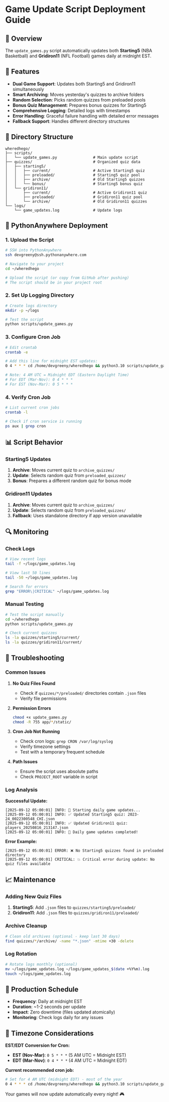 # Game Update Script Deployment Guide

## 🎯 Overview

The `update_games.py` script automatically updates both **Starting5** (NBA Basketball) and **Gridiron11** (NFL Football) games daily at midnight EST.

## 🚀 Features

- **Dual Game Support**: Updates both Starting5 and Gridiron11 simultaneously
- **Smart Archiving**: Moves yesterday's quizzes to archive folders
- **Random Selection**: Picks random quizzes from preloaded pools
- **Bonus Quiz Management**: Prepares bonus quizzes for Starting5
- **Comprehensive Logging**: Detailed logs with timestamps
- **Error Handling**: Graceful failure handling with detailed error messages
- **Fallback Support**: Handles different directory structures

## 📁 Directory Structure

```
wheredhego/
├── scripts/
│   └── update_games.py                # Main update script
├── quizzes/                           # Organized quiz data
│   ├── starting5/
│   │   ├── current/                   # Active Starting5 quiz
│   │   ├── preloaded/                 # Starting5 quiz pool
│   │   ├── archive/                   # Old Starting5 quizzes
│   │   └── bonus/                     # Starting5 bonus quiz
│   └── gridiron11/
│       ├── current/                   # Active Gridiron11 quiz
│       ├── preloaded/                 # Gridiron11 quiz pool
│       └── archive/                   # Old Gridiron11 quizzes
└── logs/
    └── game_updates.log               # Update logs
```

## 🔧 PythonAnywhere Deployment

### 1. Upload the Script

```bash
# SSH into PythonAnywhere
ssh devgreeny@ssh.pythonanywhere.com

# Navigate to your project
cd ~/wheredhego

# Upload the script (or copy from GitHub after pushing)
# The script should be in your project root
```

### 2. Set Up Logging Directory

```bash
# Create logs directory
mkdir -p ~/logs

# Test the script
python scripts/update_games.py
```

### 3. Configure Cron Job

```bash
# Edit crontab
crontab -e

# Add this line for midnight EST updates:
0 4 * * * cd /home/devgreeny/wheredhego && python3.10 scripts/update_games.py >> /home/devgreeny/logs/game_updates.log 2>&1

# Note: 4 AM UTC = Midnight EDT (Eastern Daylight Time)
# For EDT (Mar-Nov): 0 4 * * *
# For EST (Nov-Mar): 0 5 * * *
```

### 4. Verify Cron Job

```bash
# List current cron jobs
crontab -l

# Check if cron service is running
ps aux | grep cron
```

## 📊 Script Behavior

### Starting5 Updates
1. **Archive**: Moves current quiz to `archive_quizzes/`
2. **Update**: Selects random quiz from `preloaded_quizzes/`
3. **Bonus**: Prepares a different random quiz for bonus mode

### Gridiron11 Updates
1. **Archive**: Moves current quiz to `archive_quizzes/`
2. **Update**: Selects random quiz from `preloaded_quizzes/`
3. **Fallback**: Uses standalone directory if app version unavailable

## 🔍 Monitoring

### Check Logs
```bash
# View recent logs
tail -f ~/logs/game_updates.log

# View last 50 lines
tail -50 ~/logs/game_updates.log

# Search for errors
grep "ERROR\|CRITICAL" ~/logs/game_updates.log
```

### Manual Testing
```bash
# Test the script manually
cd ~/wheredhego
python scripts/update_games.py

# Check current quizzes
ls -la quizzes/starting5/current/
ls -la quizzes/gridiron11/current/
```

## 🚨 Troubleshooting

### Common Issues

1. **No Quiz Files Found**
   - Check if `quizzes/*/preloaded/` directories contain `.json` files
   - Verify file permissions

2. **Permission Errors**
   ```bash
   chmod +x update_games.py
   chmod -R 755 app/*/static/
   ```

3. **Cron Job Not Running**
   - Check cron logs: `grep CRON /var/log/syslog`
   - Verify timezone settings
   - Test with a temporary frequent schedule

4. **Path Issues**
   - Ensure the script uses absolute paths
   - Check `PROJECT_ROOT` variable in script

### Log Analysis

**Successful Update:**
```
[2025-09-12 05:00:01] INFO: 🚀 Starting daily game updates...
[2025-09-12 05:00:01] INFO: ✅ Updated Starting5 quiz: 2023-24_0022300548_CHI.json
[2025-09-12 05:00:01] INFO: ✅ Updated Gridiron11 quiz: players_20250816_213147.json
[2025-09-12 05:00:01] INFO: 🎯 Daily game updates completed!
```

**Error Example:**
```
[2025-09-12 05:00:01] ERROR: ❌ No Starting5 quizzes found in preloaded directory
[2025-09-12 05:00:01] CRITICAL: 💥 Critical error during update: No quiz files available
```

## 📈 Maintenance

### Adding New Quiz Files

1. **Starting5**: Add `.json` files to `quizzes/starting5/preloaded/`
2. **Gridiron11**: Add `.json` files to `quizzes/gridiron11/preloaded/`

### Archive Cleanup

```bash
# Clean old archives (optional - keep last 30 days)
find quizzes/*/archive/ -name "*.json" -mtime +30 -delete
```

### Log Rotation

```bash
# Rotate logs monthly (optional)
mv ~/logs/game_updates.log ~/logs/game_updates_$(date +%Y%m).log
touch ~/logs/game_updates.log
```

## 🎯 Production Schedule

- **Frequency**: Daily at midnight EST
- **Duration**: ~1-2 seconds per update
- **Impact**: Zero downtime (files updated atomically)
- **Monitoring**: Check logs daily for any issues

## 🔄 Timezone Considerations

**EST/EDT Conversion for Cron:**
- **EST (Nov-Mar)**: `0 5 * * *` (5 AM UTC = Midnight EST)
- **EDT (Mar-Nov)**: `0 4 * * *` (4 AM UTC = Midnight EDT)

**Current recommended cron job:**
```bash
# Set for 4 AM UTC (midnight EDT) - most of the year
0 4 * * * cd /home/devgreeny/wheredhego && python3.10 scripts/update_games.py >> /home/devgreeny/logs/game_updates.log 2>&1
```

Your games will now update automatically every night! 🎮
